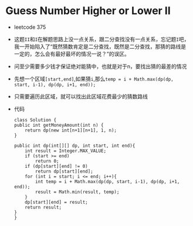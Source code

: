 # Guess Number Higher or Lower II

- leetcode 375

- 这题`II`和`I`在解题思路上没一点关系，跟二分查找没有一点关系，忘记题`I`吧，我一开始陷入了“既然猜数肯定是二分查找，既然是二分查找，那猜的路线是一定的，怎么会有最好最坏的情况一说？”的误区。

- 问至少需要多少钱才保证绝对能猜中，也就是对于n，要找出猜的最差的情况

- 先想一个区域`[start,end]`,如果猜`i`,那么`temp = i + Math.max(dp(dp, start, i-1), dp(dp, i+1, end));`

- 只需要遍历此区域，就可以找出此区域花费最少的猜数路线

- 代码

  ```
  class Solution {
  public int getMoneyAmount(int n) {
      return dp(new int[n+1][n+1], 1, n);
  }

  public int dp(int[][] dp, int start, int end){
      int result = Integer.MAX_VALUE;
      if (start >= end)
          return 0;
      if (dp[start][end] != 0)
          return dp[start][end];
      for (int i = start; i <= end; i++){
          int temp = i + Math.max(dp(dp, start, i-1), dp(dp, i+1, end));
          result = Math.min(result, temp);
      }
      dp[start][end] = result;
      return result;
  }
  }
  ```

